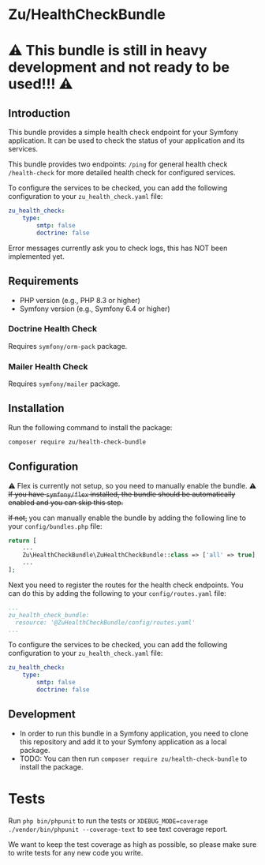 # Zu/HealthCheckBundle
# ⚠️ This bundle is still in heavy development and not ready to be used!!! ⚠️
## Introduction

This bundle provides a simple health check endpoint for your Symfony application. It can be used to check the status of 
your application and its services.

This bundle provides two endpoints:
`/ping` for general health check
`/health-check` for more detailed health check for configured services.

To configure the services to be checked, you can add the following configuration to your `zu_health_check.yaml` file:

```yaml
zu_health_check:
    type:
        smtp: false
        doctrine: false
```

Error messages currently ask you to check logs, this has NOT been implemented yet.

## Requirements

- PHP version (e.g., PHP 8.3 or higher)
- Symfony version (e.g., Symfony 6.4 or higher)

### Doctrine Health Check
Requires `symfony/orm-pack` package.

### Mailer Health Check
Requires `symfony/mailer` package.

## Installation

Run the following command to install the package:

```bash
composer require zu/health-check-bundle
```

## Configuration
⚠️ Flex is currently not setup, so you need to manually enable the bundle. ⚠️
~~If you have `symfony/flex` installed, the bundle should be automatically enabled and you can skip this step.~~

~~If not,~~ you can manually enable the bundle by adding the following line to your `config/bundles.php` file:

```php
return [
    ...
    Zu\HealthCheckBundle\ZuHealthCheckBundle::class => ['all' => true],
    ...
];
```

Next you need to register the routes for the health check endpoints. You can do this by adding the following to your `config/routes.yaml` file:

```yaml
...
zu_health_check_bundle:
  resource: '@ZuHealthCheckBundle/config/routes.yaml'
...
```

To configure the services to be checked, you can add the following configuration to your `zu_health_check.yaml` file:

```yaml
zu_health_check:
    type:
        smtp: false
        doctrine: false
```

## Development
 - In order to run this bundle in a Symfony application, you need to clone this repository and add it to your Symfony application as a local package.
 - TODO: You can then run `composer require zu/health-check-bundle` to install the package.

# Tests
Run `php bin/phpunit` to run the tests or `XDEBUG_MODE=coverage ./vendor/bin/phpunit --coverage-text` to see text coverage report.

We want to keep the test coverage as high as possible, so please make sure to write tests for any new code you write.
